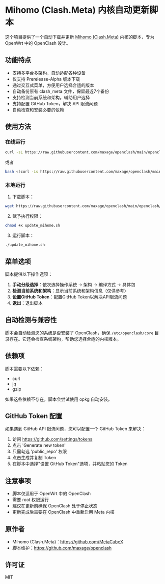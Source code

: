 # Mihomo (Clash.Meta) 内核自动更新脚本

这个项目提供了一个自动下载并更新 [Mihomo (Clash.Meta)](https://github.com/MetaCubeX/mihomo) 内核的脚本，专为 OpenWrt 中的 OpenClash 设计。

## 功能特点

- 支持多平台多架构，自动适配各种设备
- 仅支持 Prerelease-Alpha 版本下载
- 通过交互式菜单，方便用户选择合适的版本
- 自动备份原有 clash_meta 文件，保留最近7个备份
- 支持检测当前系统和架构，辅助用户选择
- 支持配置 GitHub Token，解决 API 限流问题
- 自动检查和安装必要的依赖

## 使用方法

### 在线运行

```bash
curl -sL https://raw.githubusercontent.com/maxage/openclash/main/openclash/update_mihome.sh | sh
```

或者

```bash
bash <(curl -Ls https://raw.githubusercontent.com/maxage/openclash/main/openclash/update_mihome.sh)
```

### 本地运行

1. 下载脚本：

```bash
wget https://raw.githubusercontent.com/maxage/openclash/main/openclash/update_mihome.sh -O update_mihome.sh
```

2. 赋予执行权限：

```bash
chmod +x update_mihome.sh
```

3. 运行脚本：

```bash
./update_mihome.sh
```

## 菜单选项

脚本提供以下操作选项：

1. **手动分级选择**：依次选择操作系统 → 架构 → 编译方式 → 具体包
2. **检测当前系统和架构**：显示当前系统和架构信息（仅供参考）
3. **设置GitHub Token**：配置GitHub Token以解决API限流问题
4. **退出**：退出脚本

## 自动检测与兼容性

脚本会自动检测您的系统是否安装了 OpenClash，确保 `/etc/openclash/core` 目录存在。它还会检查系统架构，帮助您选择合适的内核版本。

## 依赖项

脚本需要以下依赖：
- curl
- jq
- gzip

如果这些依赖不存在，脚本会尝试使用 opkg 自动安装。

## GitHub Token 配置

如果遇到 GitHub API 限流问题，您可以配置一个 GitHub Token 来解决：

1. 访问 https://github.com/settings/tokens
2. 点击 'Generate new token'
3. 只需勾选 'public_repo' 权限
4. 点击生成并复制 Token
5. 在脚本中选择"设置 GitHub Token"选项，并粘贴您的 Token

## 注意事项

- 脚本仅适用于 OpenWrt 中的 OpenClash
- 需要 root 权限运行
- 建议在更新前确保 OpenClash 处于停止状态
- 更新完成后需要在 OpenClash 中重新启用 Meta 内核

## 原作者

- Mihomo (Clash.Meta)：https://github.com/MetaCubeX
- 脚本维护：https://github.com/maxage/openclash

## 许可证

MIT 